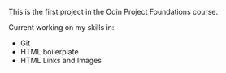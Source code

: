 This is the first project in the Odin Project Foundations course.

Current working on my skills in:

- Git
- HTML boilerplate
- HTML Links and Images
